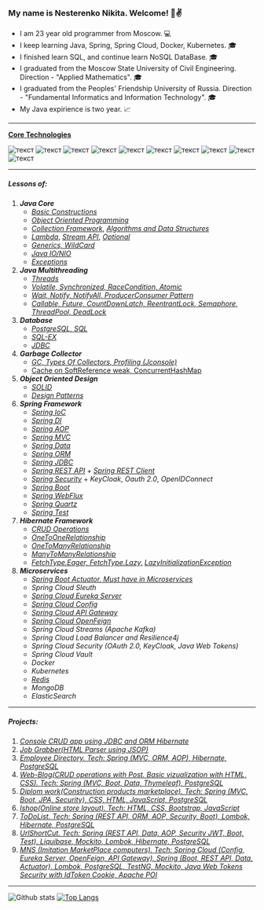 ### My name is Nesterenko Nikita. Welcome! 👋:v:

- I am 23 year old programmer from Moscow. :computer:
- I keep learning Java, Spring, Spring Cloud, Docker, Kubernetes. :mortar_board:
- I finished learn SQL, and continue learn NoSQL DataBase. :mortar_board:
- I graduated from the Moscow State University of Civil Engineering. Direction - "Applied Mathematics". :mortar_board:
- I graduated from the Peoples' Friendship University of Russia. Direction - "Fundamental Informatics and Information Technology". :mortar_board:
- My Java expirience is two year. :chart_with_upwards_trend:
---
<ins><b>Core Technologies</b></ins>

![текст](https://img.shields.io/badge/Java-%E2%89%A5%208-orange) ![текст](https://img.shields.io/badge/Spring-%E2%89%A5%205-yellow) ![текст](https://img.shields.io/badge/Spring%20Cloud-%E2%89%A5%203-9cf) ![текст](https://img.shields.io/badge/Hibernate-%E2%89%A5%205-yellow) ![текст](https://img.shields.io/badge/Maven-%E2%89%A5%203-red) ![текст](https://img.shields.io/badge/Git-%E2%89%A5%202-9cf) ![текст](https://img.shields.io/badge/PostgreSQL-%E2%89%A5%209-blue) ![текст](https://img.shields.io/badge/Travis-CI-green) ![текст](https://img.shields.io/badge/Docker-%C2%B7-informational) ![текст](https://img.shields.io/badge/Kubernetes-%C2%B7-critical)

---
##### Lessons of:

 1. <b>*Java Core*</b>
    * [*Basic Constructions*](https://github.com/Frostetsky/job4j_elementary/tree/master/src/main/java/job4j)
    * [*Object Oriented Programming*](https://github.com/Frostetsky/job4j_elementary/tree/master/src/main/java/job4j/oop)
    * [*Collection Framework*](https://github.com/Frostetsky/job4j_elementary/tree/master/src/main/java/job4j/collection), [*Algorithms and Data Structures*](https://github.com/Frostetsky/job4j_design/tree/master/src/main/java/ru/job4j/chapter_001)
    * [*Lambda*](https://github.com/Frostetsky/job4j_elementary/tree/master/src/main/java/job4j/lambda), [*Stream API*](https://github.com/Frostetsky/job4j_elementary/tree/master/src/main/java/job4j/stream), [*Optional*](https://github.com/Frostetsky/job4j_elementary/tree/master/src/main/java/job4j/bank)
    * [*Generics, WildCard*](https://github.com/Frostetsky/job4j_design/tree/master/src/main/java/ru/job4j/chapter_001/generic)
    * [*Java IO/NIO*](https://github.com/Frostetsky/job4j_design/tree/master/src/main/java/ru/job4j/chapter_002/java_IO)
    * [*Exceptions*](https://github.com/Frostetsky/job4j_elementary/tree/master/src/main/java/job4j/ex)
 2. <b>*Java Multithreading*</b>
    * [*Threads*](https://github.com/Frostetsky/job4j_multithreading/tree/master/src/main/java/concurrent/threads)
    * [*Volatile, Synchronized, RaceCondition, Atomic*](https://github.com/Frostetsky/job4j_multithreading/tree/master/src/main/java/concurrent/generalresouces)
    * [*Wait, Notify, NotifyAll, ProducerConsumer Pattern*](https://github.com/Frostetsky/job4j_multithreading/tree/master/src/main/java/concurrent/waitnotify)
    * [*Callable, Future, CountDownLatch, ReentrantLock, Semaphore, ThreadPool, DeadLock*](https://github.com/Frostetsky/job4j_multithreading/tree/master/src/main/java/concurrent/waitnotify)
 3. <b>*Database*</b>
    * [*PostgreSQL, SQL*](https://github.com/Frostetsky/job4j_design/tree/master/src/main/java/ru/job4j/chapter_003/PostgreSQL_and_SQL)
    * [*SQL-EX*](https://github.com/Frostetsky/Hibernate/tree/master/src/main/sql_ex)
    * [*JDBC*](https://github.com/Frostetsky/job4j_design/tree/master/src/main/java/ru/job4j/chapter_003/JDBC)
 4. <b>*Garbage Collector*</b>
    * [*GC, Types Of Collectors, Profiling (Jconsole)*](https://github.com/Frostetsky/job4j_tracker/commit/00a62da54dadffbad696127e3ccf96054e42cf0d)
    * [Cache on SoftReference weak, ConcurrentHashMap](https://github.com/Frostetsky/job4j_design/tree/master/src/main/java/ru/job4j/chapter_004/CacheSoftReference)
 5. <b>*Object Oriented Design*</b>
    * [*SOLID*](https://github.com/Frostetsky/job4j_design/tree/master/src/main/java/ru/job4j/chapter_005)
    * [*Design Patterns*](https://github.com/Frostetsky/OOD)
 6. <b>*Spring Framework*</b>
    * [*Spring IoC*](https://github.com/Frostetsky/Spring/tree/master/Spring/Spring_IoC)
    * [*Spring DI*](https://github.com/Frostetsky/Spring/tree/master/Spring/Spring_DI)
    * [*Spring AOP*](https://github.com/Frostetsky/Spring/tree/master/Spring/Spring_AOP)
    * [*Spring MVC*](https://github.com/Frostetsky/Spring/tree/master/Spring_MVC)
    * [*Spring Data*](https://github.com/Frostetsky/CarsMarket/tree/master/src/main/java/com/carmarket/app/repository)
    * [*Spring ORM*](https://github.com/Frostetsky/ToDoList/tree/master/src/main/java/com/todolist/app/repository)
    * [*Spring JDBC*](https://github.com/Frostetsky/Spring/blob/master/Spring_MVC_Annot/src/main/java/app/spring/repository/StudentRepository.java)
    * [*Spring REST API*](https://github.com/Frostetsky/Spring/tree/master/Spring_REST_API) + [*Spring REST Client*](https://github.com/Frostetsky/Spring_REST_Client)
    * [*Spring Security*](https://github.com/Frostetsky/Spring/tree/master/Spring_Security) + *KeyCloak*, *Oauth 2.0*, *OpenIDConnect*
    * [*Spring Boot*](https://github.com/Frostetsky/Spring_Boot_basic)
    * [*Spring WebFlux*](https://github.com/Frostetsky/Spring-WebFlux)
    * [*Spring Quartz*](https://github.com/Frostetsky/SpringQuartzDemo)
    * [*Spring Test*](https://github.com/Frostetsky/Spring_Boot_basic/commit/93046ca58b174a5b22461880eefad61ec22b2984)
 7. <b>*Hibernate Framework*</b>
    * [*CRUD Operations*](https://github.com/Frostetsky/Hibernate/tree/master/src/main/java/Hibernate)
    * [*OneToOneRelationship*](https://github.com/Frostetsky/Hibernate/tree/master/src/main/java/OneToOneRelationship)
    * [*OneToManyRelationship*](https://github.com/Frostetsky/Hibernate/tree/master/src/main/java/OneToManyRelationship)
    * [*ManyToManyRelationship*](https://github.com/Frostetsky/Hibernate/tree/master/src/main/java/Hibernate_job4j/ManyToManyTask)
    * [*FetchType.Eager, FetchType.Lazy,*](https://github.com/Frostetsky/Hibernate/commit/7d78d06a98ec10d4cbec3f0a69fadfd25e2d3773) [*LazyInitializationException*](https://github.com/Frostetsky/Hibernate/commit/068b6ecb108968a9057d699067f3db7853302d01)
 8. <b>*Microservices*</b>
    * [*Spring Boot Actuator. Must have in Microservices*](https://github.com/Frostetsky/LicenseService/commit/6cf551edde2f00df2826ee598b0f61677878c6a4)
    * *Spring Cloud Sleuth*
    * [*Spring Cloud Eureka Server*](https://github.com/Frostetsky/MNS/tree/master/eureka-service/src)
    * [*Spring Cloud Config*](https://github.com/Frostetsky/MNS/tree/master/config-service)
    * [*Spring Cloud API Gateway*](https://github.com/Frostetsky/MNS/commit/3a304fa66b66a3c3b1cc09cdc8f8c48e29ed8e17)
    * [*Spring Cloud OpenFeign*](https://github.com/Frostetsky/MNS/blob/master/log-service/src/main/java/com/example/logservice/client/MarketPlaceClient.java)
    * *Spring Cloud Streams (Apache Kafka)*
    * *Spring Cloud Load Balancer and Resilience4j*
    * *Spring Cloud Security (OAuth 2.0, KeyCloak, Java Web Tokens)*
    * *Spring Cloud Vault*
    * *Docker*
    * *Kubernetes*
    * [*Redis*](https://github.com/Frostetsky/Redis)
    * *MongoDB*
    * *ElasticSearch*
    
---
##### Projects:

1. [*Console CRUD app using JDBC and ORM Hibernate*](https://github.com/Frostetsky/job4j_tracker)
2. [*Job Grabber(HTML Parser using JSOP)*](https://github.com/Frostetsky/job4j_grabber)
3. [*Employee Directory. Tech: Spring (MVC, ORM, AOP), Hibernate, PostgreSQL*](https://github.com/Frostetsky/employee_book)
4. [*Web-Blog(CRUD operations with Post. Basic vizualization with HTML, CSS). Tech: Spring (MVC, Boot, Data, Thymeleaf), PostgreSQL*](https://github.com/Frostetsky/WEB_Blog)
5. [*Diplom work(Construction products marketplace). Tech: Spring (MVC, Boot, JPA, Security), CSS, HTML, JavaScript, PostgreSQL*](https://github.com/Frostetsky/MSUCE_store_diplom)
6. [*Ishop(Online store layout). Tech: HTML, CSS, Bootstrap, JavaScript*](https://github.com/Frostetsky/Ishop)
7. [*ToDoList. Tech: Spring (REST API, ORM, AOP, Security, Boot), Lombok, Hibernate, PostgreSQL*](https://github.com/Frostetsky/ToDoList)
8. [*UrlShortCut. Tech: Spring (REST API, Data, AOP, Security JWT, Boot, Test), Liquibase, Mockito, Lombok, Hibernate, PostgreSQL*](https://github.com/Frostetsky/url_short_cut)
9. [*MNS (Imitation MarketPlace computers). Tech: Spring Cloud (Config, Eureka Server, OpenFeign, API Gateway), Spring (Boot, REST API, Data, Actuator), Lombok, PostgreSQL, TestNG, Mockito, Java Web Tokens Security with IdToken Cookie, Apache POI*](https://github.com/Frostetsky/MNS)
---
![Github stats](https://github-readme-stats.vercel.app/api?username=Frostetsky&hide=stars,prs,issues,contribs) [![Top Langs](https://github-readme-stats.vercel.app/api/top-langs/?username=Frostetsky&layout=compact)](https://github.com/Frostetsky/github-readme-stats)

